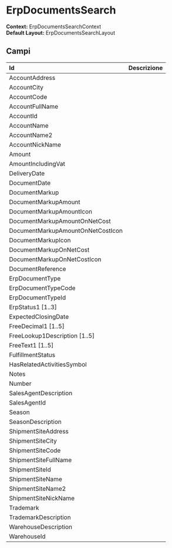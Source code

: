 # ErpDocumentsSearch

**Context:** ErpDocumentsSearchContext  
**Default Layout:** ErpDocumentsSearchLayout

## Campi

| Id | Descrizione |
| :--- | :--- |
| AccountAddress |  |
| AccountCity |  |
| AccountCode |  |
| AccountFullName |  |
| AccountId |  |
| AccountName |  |
| AccountName2 |  |
| AccountNickName |  |
| Amount |  |
| AmountIncludingVat |  |
| DeliveryDate |  |
| DocumentDate |  |
| DocumentMarkup |  |
| DocumentMarkupAmount |  |
| DocumentMarkupAmountIcon |  |
| DocumentMarkupAmountOnNetCost |  |
| DocumentMarkupAmountOnNetCostIcon |  |
| DocumentMarkupIcon |  |
| DocumentMarkupOnNetCost |  |
| DocumentMarkupOnNetCostIcon |  |
| DocumentReference |  |
| ErpDocumentType |  |
| ErpDocumentTypeCode |  |
| ErpDocumentTypeId |  |
| ErpStatus1 \[1..3\] |  |
| ExpectedClosingDate |  |
| FreeDecimal1 \[1..5\] |  |
| FreeLookup1Description \[1..5\] |  |
| FreeText1 \[1..5\] |  |
| FulfillmentStatus |  |
| HasRelatedActivitiesSymbol |  |
| Notes |  |
| Number |  |
| SalesAgentDescription |  |
| SalesAgentId |  |
| Season |  |
| SeasonDescription |  |
| ShipmentSiteAddress |  |
| ShipmentSiteCity |  |
| ShipmentSiteCode |  |
| ShipmentSiteFullName |  |
| ShipmentSiteId |  |
| ShipmentSiteName |  |
| ShipmentSiteName2 |  |
| ShipmentSiteNickName |  |
| Trademark |  |
| TrademarkDescription |  |
| WarehouseDescription |  |
| WarehouseId |  |

